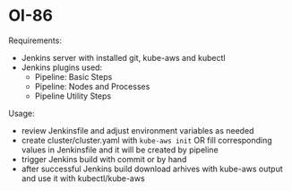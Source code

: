 # OI-86

Requirements:
  - Jenkins server with installed git, kube-aws and kubectl
  - Jenkins plugins used:
    - Pipeline: Basic Steps
    - Pipeline: Nodes and Processes
    - Pipeline Utility Steps

Usage:
  - review Jenkinsfile and adjust environment variables as needed
  - create cluster/cluster.yaml with ```kube-aws init``` OR fill corresponding values in Jenkinsfile and it will be created by pipeline
  - trigger Jenkins build with commit or by hand
  - after successful Jenkins build download arhives with kube-aws output and use it with kubectl/kube-aws
